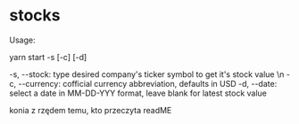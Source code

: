 # stocks
Usage:

yarn start -s [-c] [-d]

-s, --stock:    type desired company\'s ticker symbol to get it\'s stock value \n
-c, --currency: cofficial currency abbreviation, defaults in USD
-d, --date:     select a date in MM-DD-YYY format, leave blank for latest stock value

konia z rzędem temu, kto przeczyta readME

